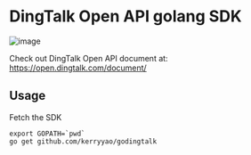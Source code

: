 # DingTalk Open API golang SDK

![image](http://static.dingtalk.com/media/lALOAQ6nfSvM5Q_229_43.png)

Check out DingTalk Open API document at: https://open.dingtalk.com/document/

## Usage

Fetch the SDK
```
export GOPATH=`pwd`
go get github.com/kerryyao/godingtalk
```